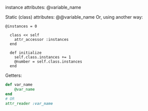 
instance attributes:
@variable_name

Static (class) attributes:
@@variable_name
Or, using another way:
```
@instances = 0

  class << self
    attr_accessor :instances
  end

  def initialize
    self.class.instances += 1
    @number = self.class.instances
  end
```




Getters: 

```ruby
def var_name
	@var_name
end
# OR
attr_reader :var_name
```

